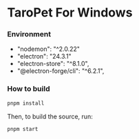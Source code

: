 TaroPet For Windows
=============

### Environment ###
- "nodemon": "^2.0.22"
- "electron": "24.3.1"
- "electron-store": "^8.1.0",
- "@electron-forge/cli": "^6.2.1",

### How to build ###

```sh
pnpm install
```

Then, to build the source, run:

```sh
pnpm start
```